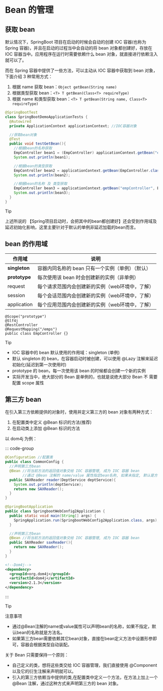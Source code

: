 # Bean 的管理

## 获取 bean

默认情况下，SpringBoot 项目在启动的时候会自动的创建 IOC 容器(也称为 Spring 容器)，并且在启动的过程当中会自动的将 bean 对象都创建好，存放在 IOC 容器当中。应用程序在运行时需要依赖什么 bean 对象，就直接进行依赖注入就可以了。

而在 Spring 容器中提供了一些方法，可以主动从 IOC 容器中获取到 bean 对象，下面介绍 3 种常用方式：

1. 根据 name 获取 bean：`Object getBean(String name)`
2. 根据类型获取 bean：`<T> T getBean(Class<T> requireType)`
3. 根据 name 和类型获取 bean：`<T> T getBean(String name, Class<T> requireType)`

```java
@SpringBootTest
class SpringBootDemoApplicationTests {
  @Autowired
  private ApplicationContext applicationContext; //IOC容器对象

  //获取bean对象
  @Test
  public void testGetBean(){
    //根据bean的名称获取
    EmpController bean1 = (EmpController) applicationContext.getBean("empController");
    System.out.println(bean1);

    //根据bean的类型获取
    EmpController bean2 = applicationContext.getBean(EmpController.class);
    System.out.println(bean2);

    //根据bean的名称 及 类型获取
    EmpController bean3 = applicationContext.getBean("empController", EmpController.class);
    System.out.println(bean3);
  }
}
```

> [!TIP]
> 上述所说的 【Spring项目启动时，会把其中的bean都创建好】还会受到作用域及延迟初始化影响，这里主要针对于默认的单例非延迟加载的bean而言。

## bean 的作用域

| **作用域**    | **说明**                                         |
| ------------- | ------------------------------------------------ |
| **singleton** | 容器内同名称的 bean 只有一个实例（单例）（默认） |
| **prototype** | 每次使用该 bean 时会创建新的实例（非单例）       |
| request       | 每个请求范围内会创建新的实例（web环境中，了解）  |
| session       | 每个会话范围内会创建新的实例（web环境中，了解）  |
| application   | 每个应用范围内会创建新的实例（web环境中，了解）  |

```java{1}
@Scope("prototype")
@Slf4j
@RestController
@RequestMapping("/emps")
public class EmpController {}
```

> [!TIP]
>
> - IOC 容器中的 bean 默认使用的作用域：singleton (单例)
> - 默认 singleton 的 bean，在容器启动时被创建，可以使用 @Lazy 注解来延迟初始化(延迟到第一次使用时)
> - prototype 的 bean，每一次使用该 bean 的时候都会创建一个新的实例
> - 实际开发当中，绝大部分的 Bean 是单例的，也就是说绝大部分 Bean 不 需要配置 scope 属性

## 第三方 bean

在引入第三方依赖提供的对象时，使用并定义第三方的 bean 对象有两种方式：

1. 在配置类中定义 @Bean 标识的方法(推荐)
2. 在启动类上添加 @Bean 标识的方法

以 dom4j 为例：

::: code-group

```java [配置类中定义]
@Configuration //配置类
public class CommonConfig {
  //声明第三方bean
  @Bean //将当前方法的返回值对象交给 IOC 容器管理, 成为 IOC 容器 bean
        //通过 @Bean 注解的 name/value 属性指定bean名称, 如果未指定, 默认是方法名
  public SAXReader reader(DeptService deptService){
    System.out.println(deptService);
    return new SAXReader();
  }
}
```

```java [启动类中添加]
@SpringBootApplication
public class SpringbootWebConfig2Application {
  public static void main(String[] args) {
    SpringApplication.run(SpringbootWebConfig2Application.class, args);
  }

  //声明第三方bean
  @Bean //将当前方法的返回值对象交给 IOC 容器管理, 成为 IOC 容器 bean
  public SAXReader saxReader(){
    return new SAXReader();
  }
}
```

```xml [Dom4j]
<!--Dom4j-->
<dependency>
  <groupId>org.dom4j</groupId>
  <artifactId>dom4j</artifactId>
  <version>2.1.3</version>
</dependency>
```

:::

> [!TIP]
> 注意事项
>
> - 通过@Bean注解的name或value属性可以声明bean的名称，如果不指定，默认bean的名称就是方法名。
> - 如果第三方bean需要依赖其它bean对象，直接在bean定义方法中设置形参即可，容器会根据类型自动装配。

关于 Bean 只需要保持一个原则：

- 自己定义的类，想将这些类交给 IOC 容器管理，我们直接使用 @Component 以及它的衍生注解来声明就可以。
- 引入的第三方依赖当中提供的类,在配置类中定义一个方法，在方法上加上一个 @Bean 注解，通过这种方式来声明第三方的 bean 对象。

